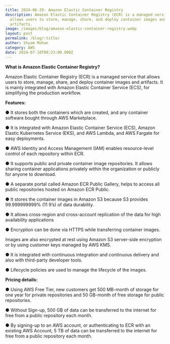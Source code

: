 ```yaml
---
title: 2024-06-29- Amazon Elastic Container Registry
description: Amazon Elastic Container Registry (ECR) is a managed service that
  allows users to store, manage, share, and deploy container images and
  artifacts.
image: /images/blog/amazon-elastic-container-registry.webp
layout: post
permalink: /blog/:title/
author: Shyam Mohan
category: AWS
date: 2024-07-10T00:23:00.000Z
---
```

**What is Amazon Elastic Container Registry?**

Amazon Elastic Container Registry (ECR) is a managed service that allows users to store, manage, share, and deploy container images and artifacts. It is mainly integrated with Amazon Elastic Container Service (ECS), for simplifying the production workflow.

**Features:**

● It stores both the containers which are created, and any container software bought through AWS Marketplace.

● It is integrated with Amazon Elastic Container Service (ECS), Amazon Elastic Kubernetes Service (EKS), and AWS Lambda, and AWS Fargate for easy deployments.

● AWS Identity and Access Management (IAM) enables resource-level control of each repository within ECR.

● It supports public and private container image repositories. It allows sharing container applications privately within the organization or publicly for anyone to download.

● A separate portal called Amazon ECR Public Gallery, helps to access all public repositories hosted on Amazon ECR Public.

● It stores the container images in Amazon S3 because S3 provides 99.999999999% (11 9’s) of data durability.

● It allows cross-region and cross-account replication of the data for high availability applications

● Encryption can be done via HTTPS while transferring container images.

Images are also encrypted at rest using Amazon S3 server-side encryption or by using customer keys managed by AWS KMS.

● It is integrated with continuous integration and continuous delivery and also with third-party developer tools.

● Lifecycle policies are used to manage the lifecycle of the images.

**Pricing details:**

● Using AWS Free Tier, new customers get 500 MB-month of storage for one year for private repositories and 50 GB-month of free storage for public repositories.

● Without Sign-up, 500 GB of data can be transferred to the internet for free from a public repository each month.

● By signing-up to an AWS account, or authenticating to ECR with an existing AWS Account, 5 TB of data can be transferred to the internet for free from a public repository each month.

